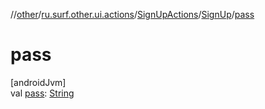 //[other](../../../../index.md)/[ru.surf.other.ui.actions](../../index.md)/[SignUpActions](../index.md)/[SignUp](index.md)/[pass](pass.md)

# pass

[androidJvm]\
val [pass](pass.md): [String](https://kotlinlang.org/api/latest/jvm/stdlib/kotlin/-string/index.html)
